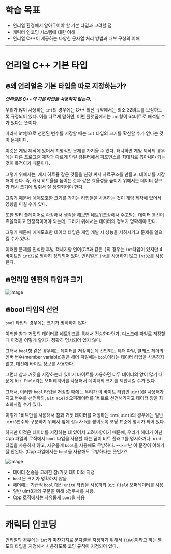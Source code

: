# 학습 목표
* 언리얼 환경에서 알아두어야 할 기본 타입과 고려할 점
* 캐릭터 인코딩 시스템에 대한 이해
* 언리얼 C++이 제공하는 다양한 문자열 처리 방법과 내부 구성의 이해

---

# 언리얼 C++ 기본 타입 

## 🔥왜 언리얼은 기본 타입을 따로 지정하는가?
***언리얼은 C++의 기본 타입을 사용하지 않는다.***

우리가 많이 사용하는 `int`의 경우에는 C++ 최신 규약에서는 최소 32비트를 보장하도록 규정되어 있다.
이를 다르게 말하면, 어떤 플랫폼에서는 `int`형이 64비트로 해석될 수가 있다는 뜻이다.

따라서 int형으로 선언된 변수를 저장할 때는 `int` 타입의 크기를 확신할 수가 없다는 것이 문제이다.

이것은 게임 제작에 있어서 치명적인 문제를 가져올 수 있다.
왜냐하면 게임 제작의 경우에는 다른 프로그램 제작과 다르게 단일 컴퓨터에서 퍼포먼스를 최대치로 뽑아내야 되는 것이 목적이기 때문이다.

그렇기 위해서는, 캐시 히트율 같은 것들을 신경 써서 자료구조를 만들고, 데이터를 저장해야 한다.
즉, 캐시 히트율을 높이는 것과 같은 효율성을 높이기 위해서는 데이터 정보가 캐시 크기에 맞춰서 잘 정렬되어야 한다.

그렇기 때문에 애매모호한 크기를 가지는 타입들을 사용하는 것이 게임 제작에 있어서 영향을 미칠 수가 있다.

또한 멀티 플레이어로 확장해서 생각을 해보면 네트워크상에서 주고받는 데이터 통신이 효율적이고 안정적이어야 되는데, 
그러기 위해서는 데이터의 정보가 명확해야 한다.

그렇기 때문에 애매모호한 데이터 타입은 게임 개발 시 성능을 저하시키고 문제를 일으킬 수가 있다.

이러한 문제를 인식한 후발 객체지향 언어(C#과 같은..)의 경우는 `int`타입이 있지만 4바이트인 `int32`로 명확히 정의되어 있다.
언리얼은 `int`를 사용하지 않고 `int32`를 사용한다.

## 🔥언리얼 엔진의 타입과 크기
![image](https://github.com/SunFlower2819/Today-I-learned/assets/130738283/1da78053-d0c0-4912-b44a-960499822c47)

## 🔥bool 타입의 선언
`bool` 타입의 경우에는 크기가 명확하지 않다.

이러한 참과 거짓의 데이터를 네트워크를 통해서 전송한다던가, 디스크에 파일로 저장할 때
이것을 어떻게 할지가 정확히 명시되어 있지 않다.

그래서 `bool`형 같은 경우에는 데이터를 저장하는데 선언되는 헤더 파일, 클래스 헤더의 멤버 변수(member variable)같은 헤더 파일에는 
`bool`이라는 데이터 타입을 사용하지 않고, 대신에 바이트 정보를 사용한다.

그런데 참과 거짓을 저장하는데 있어서 바이트를 사용하면 너무 데이터의 양이 많기 때문에 `Bit Field`라는 오퍼레티어를 사용해서
데이터의 크기를 제한시킬 수가 있다.

그래서, 이러한 `bool` 타입을 저장할 때에는 우리가 이 바이트 타입인 `uint8`을 사용해가지고 변수를 선언하되,
`Bit Field` 오퍼레이터를 1비트로 선언해가지고 데이터 양을 최소화시킬 수가 있다.

이렇게 1비트만을 사용해서 참과 거짓 데이터를 저장하는 `int8`,`uint8`의 경우에는 일반 `uint8`변수와 구분하기 위해서 
앞에 접두사 `b`를 붙이도록 코딩 표준에 명시가 되어 있다. 

하지만 이것은 데이터를 저장하는 데 있어서 고려사항이기 때문에, 우리가 헤더가 아닌 Cpp 파일의 로직에서 `bool` 타입을 사용할 때는
굳이 비트 플래그를 명시하거나, `uint`타입을 사용하지 않고, 자유롭게 `bool`을 사용해도 무방하다. --> ✅난 이 문장이 이해가 잘 안된다. (Cpp 파일에서는 `bool`을 사용해도 무방하다는 뜻인가?

![image](https://github.com/SunFlower2819/Today-I-learned/assets/130738283/993ef11f-df95-432f-8930-19f8911b6052)


* 데이터 전송을 고려한 참/거짓 데이터의 지정
* `bool`은 크기가 명확하지 않음
* 헤더에는 가급적 `bool` 대신 `unit8` 타입을 사용하되 `Bit Field` 오퍼레이터를 사용
* 일반 uint8과의 구분을 위해 `b`접두사를 사용.
* Cpp 로직에서는 자유롭게 `bool`을 사용

---

# 캐릭터 인코딩
언리얼의 경우에는 `int`와 마찬가지로 문자열을 지정하기 위해서 `TCHAR`이라고 하는 별도의 타입을 지정해서 사용하도록
코딩 규칙이 지정되어 있다.
